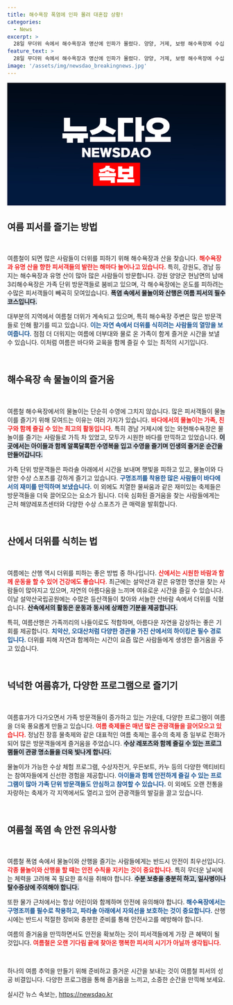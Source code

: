 ```yaml
---
title: 해수욕장 폭염에 인파 몰려 대혼잡 상황!
categories:
  - News
excerpt: >
  28일 무더위 속에서 해수욕장과 명산에 인파가 몰렸다. 양양, 거제, 보령 해수욕장에 수십 만명이 물놀이나 등산을 즐기며 더위를 날렸다. 여름 피서의 열기가 뜨겁다!
feature_text: >
  28일 무더위 속에서 해수욕장과 명산에 인파가 몰렸다. 양양, 거제, 보령 해수욕장에 수십 만명이 물놀이나 등산을 즐기며 더위를 날렸다. 여름 피서의 열기가 뜨겁다!
image: '/assets/img/newsdao_breakingnews.jpg'
---
```


<p><img src="/assets/img/newsdao_breakingnews.jpg" alt="flaretime 속보" /></p>

<h2 data-ke-size="size26">여름 피서를 즐기는 방법</h2>

<p data-ke-size="size16">&nbsp;</p>

<p>여름철이 되면 많은 사람들이 더위를 피하기 위해 해수욕장과 산을 찾습니다. <b><span style="color: #ee2323;">해수욕장과 유명 산을 향한 피서객들의 발란는 해마다 늘어나고 있습니다.</span></b> 특히, 강원도, 경남 등지는 해수욕장과 유명 산이 많아 많은 사람들이 방문합니다. 강원 양양군 현남면의 남애3리해수욕장은 가족 단위 방문객들로 붐비고 있으며, 각 해수욕장에는 온도를 피하려는 수많은 피서객들이 빼곡히 모여있습니다. <b><span style="background-color: #21538527;">폭염 속에서 물놀이와 산행은 여름 피서의 필수코스입니다.</span></b> </p>

<p>대부분의 지역에서 여름철 더위가 계속되고 있으며, 특히 해수욕장 주변은 많은 방문객들로 인해 활기를 띠고 있습니다. <b><span style="color: #1a5490;">이는 자연 속에서 더위를 식히려는 사람들의 열망을 보여줍니다.</span></b> 점점 더 더워지는 여름에 더부대와 물로 온 가족이 함게 즐거운 시간을 보낼 수 있습니다. 이처럼 여름은 바다와 교육을 함께 즐길 수 있는 최적의 시기입니다.</p>

<p data-ke-size="size16">&nbsp;</p>

<h2 data-ke-size="size26">해수욕장 속 물놀이의 즐거움</h2>

<p data-ke-size="size16">&nbsp;</p>

<p>여름철 해수욕장에서의 물놀이는 단순히 수영에 그치지 않습니다. 많은 피서객들이 물놀이를 즐기기 위해 모여드는 이유는 여러 가지가 있습니다. <b><span style="color: #ee2323;">바다에서의 물놀이는 가족, 친구와 함께 즐길 수 있는 최고의 활동입니다.</span></b> 특히 경남 거제시에 있는 와현해수욕장은 물놀이를 즐기는 사람들로 가득 차 있었고, 모두가 시원한 바다를 만끽하고 있었습니다. <b><span style="background-color: #21538527;">이곳에서는 아이들과 함께 알록달록한 수영복을 입고 수영을 즐기며 인생의 즐거운 순간을 만들어갑니다.</span></b> </p>

<p>가족 단위 방문객들은 파라솔 아래에서 시간을 보내며 햇빛을 피하고 있고, 물놀이와 다양한 수상 스포츠를 강하게 즐기고 있습니다. <b><span style="color: #1a5490;">구명조끼를 착용한 많은 사람들이 바다에서의 재미를 만끽하며 보냈습니다.</span></b> 이 외에도 치열한 물싸움과 같은 재미있는 축제들은 방문객들을 더욱 끌어모으는 요소가 됩니다. 더욱 심화된 즐거움을 찾는 사람들에게는 근처 해양레포츠센터와 다양한 수상 스포츠가 큰 매력을 발휘합니다.</p>

<p data-ke-size="size16">&nbsp;</p>

<h2 data-ke-size="size26">산에서 더위를 식히는 법</h2>

<p data-ke-size="size16">&nbsp;</p>

<p>여름에는 산행 역시 더위를 피하는 좋은 방법 중 하나입니다. <b><span style="color: #ee2323;">산에서는 시원한 바람과 함께 운동을 할 수 있어 건강에도 좋습니다.</span></b> 최근에는 설악산과 같은 유명한 명산을 찾는 사람들이 많아지고 있으며, 자연의 아름다움을 느끼며 여유로운 시간을 즐길 수 있습니다. 이날 설악산국립공원에는 수많은 등산객들이 찾아와 서늘한 산바람 속에서 더위를 식혔습니다. <b><span style="background-color: #21538527;">산속에서의 활동은 운동과 동시에 상쾌한 기분을 제공합니다.</span></b> </p>

<p>특히, 여름산행은 가족끼리의 나들이로도 적합하며, 아름다운 자연을 감상하는 좋은 기회를 제공합니다. <b><span style="color: #1a5490;">치악산, 오대산처럼 다양한 경관을 가진 산에서의 하이킹은 필수 경로입니다.</span></b> 더위를 피해 자연과 함께하는 시간이 요즘 많은 사람들에게 생생한 즐거움을 주고 있습니다. </p>

<p data-ke-size="size16">&nbsp;</p>

<h2 data-ke-size="size26">넉넉한 여름휴가, 다양한 프로그램으로 즐기기</h2>

<p data-ke-size="size16">&nbsp;</p>

<p>여름휴가가 다가오면서 가족 방문객들이 증가하고 있는 가운데, 다양한 프로그램이 여름을 더욱 풍요롭게 만들고 있습니다. <b><span style="color: #ee2323;">여름 축제들은 매년 많은 관광객들을 끌어모으고 있습니다.</span></b> 정남진 장흥 물축제와 같은 대표적인 여름 축제는 홍수의 축제 중 일부로 전화가 되어 많은 방문객들에게 즐거움을 주었습니다. <b><span style="background-color: #21538527;">수상 레포츠와 함께 즐길 수 있는 프로그램들이 관광 명소들을 더욱 빛나게 합니다.</span></b> </p>

<p>물놀이가 가능한 수상 체험 프로그램, 수상자전거, 우든보트, 카누 등의 다양한 액티비티는 참여자들에게 신선한 경험을 제공합니다. <b><span style="color: #1a5490;">아이들과 함께 안전하게 즐길 수 있는 프로그램이 많아 가족 단위 방문객들도 안심하고 참여할 수 있습니다.</span></b> 이 외에도 오랜 전통을 자랑하는 축제가 각 지역에서도 열리고 있어 관광객들의 발길을 끌고 있습니다. </p>

<p data-ke-size="size16">&nbsp;</p>

<h2 data-ke-size="size26">여름철 폭염 속 안전 유의사항</h2>

<p data-ke-size="size16">&nbsp;</p>

<p>여름철 폭염 속에서 물놀이와 산행을 즐기는 사람들에게는 반드시 안전이 최우선입니다. <b><span style="color: #ee2323;">각종 물놀이와 산행을 할 때는 안전 수칙을 지키는 것이 중요합니다.</span></b> 특히 무더운 날씨에는 체력을 고려해 꼭 필요한 휴식을 취해야 합니다. <b><span style="background-color: #21538527;">수분 보충을 충분히 하고, 일사병이나 탈수증상에 주의해야 합니다.</span></b> </p>

<p>또한 물가 근처에서는 항상 어린이와 함께하며 안전에 유의해야 합니다. <b><span style="color: #1a5490;">해수욕장에서는 구명조끼를 필수로 착용하고, 파라솔 아래에서 자외선을 보호하는 것이 중요합니다.</span></b> 산행 시에는 반드시 적절한 장비와 충분한 준비를 통해 안전사고를 예방해야 합니다. </p>

<p>여름의 즐거움을 만끽하면서도 안전을 확보하는 것이 피서객들에게 가장 큰 혜택이 될 것입니다. <b><span style="color: #ee2323;">여름철은 오랜 기다림 끝에 찾아온 행복한 피서의 시기가 아닐까 생각됩니다.</span></b> </p>

<p data-ke-size="size16">&nbsp;</p>

<p>하나의 여름 추억을 만들기 위해 준비하고 즐거운 시간을 보내는 것이 여름철 피서의 성공 비결입니다. 다양한 프로그램을 통해 즐거움을 느끼고, 소중한 순간을 만끽해 보세요.</p>
실시간 뉴스 속보는, <a href="https://newsdao.kr" rel="dofollow">https://newsdao.kr</a>



